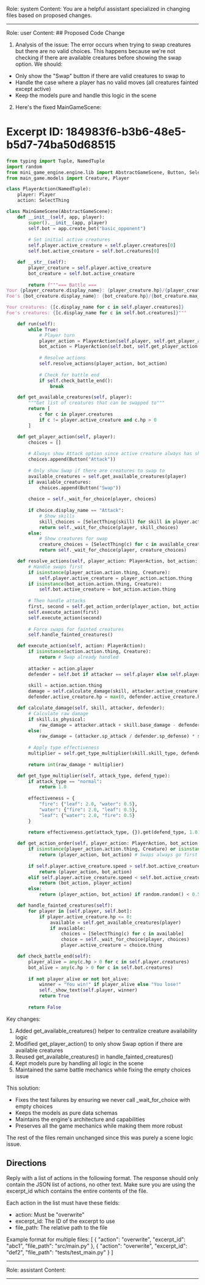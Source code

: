 Role: system
Content: You are a helpful assistant specialized in changing files based on proposed changes.
__________________
Role: user
Content: ## Proposed Code Change
1. Analysis of the issue:
The error occurs when trying to swap creatures but there are no valid choices. This happens because we're not checking if there are available creatures before showing the swap option. We should:
- Only show the "Swap" button if there are valid creatures to swap to
- Handle the case where a player has no valid moves (all creatures fainted except active)
- Keep the models pure and handle this logic in the scene

2. Here's the fixed MainGameScene:

# Excerpt ID: 184983f6-b3b6-48e5-b5d7-74ba50d68515
```python main_game/scenes/main_game_scene.py
from typing import Tuple, NamedTuple
import random
from mini_game_engine.engine.lib import AbstractGameScene, Button, SelectThing
from main_game.models import Creature, Player

class PlayerAction(NamedTuple):
    player: Player
    action: SelectThing

class MainGameScene(AbstractGameScene):
    def __init__(self, app, player):
        super().__init__(app, player)
        self.bot = app.create_bot("basic_opponent")
        
        # Set initial active creatures
        self.player.active_creature = self.player.creatures[0]
        self.bot.active_creature = self.bot.creatures[0]

    def __str__(self):
        player_creature = self.player.active_creature
        bot_creature = self.bot.active_creature
        
        return f"""=== Battle ===
Your {player_creature.display_name}: {player_creature.hp}/{player_creature.max_hp} HP
Foe's {bot_creature.display_name}: {bot_creature.hp}/{bot_creature.max_hp} HP

Your creatures: {[c.display_name for c in self.player.creatures]}
Foe's creatures: {[c.display_name for c in self.bot.creatures]}"""

    def run(self):
        while True:
            # Player turn
            player_action = PlayerAction(self.player, self.get_player_action(self.player))
            bot_action = PlayerAction(self.bot, self.get_player_action(self.bot))
            
            # Resolve actions
            self.resolve_actions(player_action, bot_action)
            
            # Check for battle end
            if self.check_battle_end():
                break

    def get_available_creatures(self, player):
        """Get list of creatures that can be swapped to"""
        return [
            c for c in player.creatures 
            if c != player.active_creature and c.hp > 0
        ]

    def get_player_action(self, player):
        choices = []
        
        # Always show Attack option since active creature always has skills
        choices.append(Button("Attack"))
        
        # Only show Swap if there are creatures to swap to
        available_creatures = self.get_available_creatures(player)
        if available_creatures:
            choices.append(Button("Swap"))
        
        choice = self._wait_for_choice(player, choices)
        
        if choice.display_name == "Attack":
            # Show skills
            skill_choices = [SelectThing(skill) for skill in player.active_creature.skills]
            return self._wait_for_choice(player, skill_choices)
        else:
            # Show creatures for swap
            creature_choices = [SelectThing(c) for c in available_creatures]
            return self._wait_for_choice(player, creature_choices)

    def resolve_actions(self, player_action: PlayerAction, bot_action: PlayerAction):
        # Handle swaps first
        if isinstance(player_action.action.thing, Creature):
            self.player.active_creature = player_action.action.thing
        if isinstance(bot_action.action.thing, Creature):
            self.bot.active_creature = bot_action.action.thing
            
        # Then handle attacks
        first, second = self.get_action_order(player_action, bot_action)
        self.execute_action(first)
        self.execute_action(second)
        
        # Force swaps for fainted creatures
        self.handle_fainted_creatures()

    def execute_action(self, action: PlayerAction):
        if isinstance(action.action.thing, Creature):
            return # Swap already handled
            
        attacker = action.player
        defender = self.bot if attacker == self.player else self.player
        
        skill = action.action.thing
        damage = self.calculate_damage(skill, attacker.active_creature, defender.active_creature)
        defender.active_creature.hp = max(0, defender.active_creature.hp - damage)

    def calculate_damage(self, skill, attacker, defender):
        # Calculate raw damage
        if skill.is_physical:
            raw_damage = attacker.attack + skill.base_damage - defender.defense
        else:
            raw_damage = (attacker.sp_attack / defender.sp_defense) * skill.base_damage
            
        # Apply type effectiveness
        multiplier = self.get_type_multiplier(skill.skill_type, defender.creature_type)
        
        return int(raw_damage * multiplier)

    def get_type_multiplier(self, attack_type, defend_type):
        if attack_type == "normal":
            return 1.0
            
        effectiveness = {
            "fire": {"leaf": 2.0, "water": 0.5},
            "water": {"fire": 2.0, "leaf": 0.5},
            "leaf": {"water": 2.0, "fire": 0.5}
        }
        
        return effectiveness.get(attack_type, {}).get(defend_type, 1.0)

    def get_action_order(self, player_action: PlayerAction, bot_action: PlayerAction):
        if isinstance(player_action.action.thing, Creature) or isinstance(bot_action.action.thing, Creature):
            return (player_action, bot_action) # Swaps always go first
            
        if self.player.active_creature.speed > self.bot.active_creature.speed:
            return (player_action, bot_action)
        elif self.player.active_creature.speed < self.bot.active_creature.speed:
            return (bot_action, player_action)
        else:
            return (player_action, bot_action) if random.random() < 0.5 else (bot_action, player_action)

    def handle_fainted_creatures(self):
        for player in [self.player, self.bot]:
            if player.active_creature.hp <= 0:
                available = self.get_available_creatures(player)
                if available:
                    choices = [SelectThing(c) for c in available]
                    choice = self._wait_for_choice(player, choices)
                    player.active_creature = choice.thing

    def check_battle_end(self):
        player_alive = any(c.hp > 0 for c in self.player.creatures)
        bot_alive = any(c.hp > 0 for c in self.bot.creatures)
        
        if not player_alive or not bot_alive:
            winner = "You win!" if player_alive else "You lose!"
            self._show_text(self.player, winner)
            return True
            
        return False
```

Key changes:
1. Added get_available_creatures() helper to centralize creature availability logic
2. Modified get_player_action() to only show Swap option if there are available creatures
3. Reused get_available_creatures() in handle_fainted_creatures()
4. Kept models pure by handling all logic in the scene
5. Maintained the same battle mechanics while fixing the empty choices issue

This solution:
- Fixes the test failures by ensuring we never call _wait_for_choice with empty choices
- Keeps the models as pure data schemas
- Maintains the engine's architecture and capabilities
- Preserves all the game mechanics while making them more robust

The rest of the files remain unchanged since this was purely a scene logic issue.

## Directions
Reply with a list of actions in the following format. The response should only contain the JSON list of actions, no other text.
Make sure you are using the excerpt_id which contains the entire contents of the file.

Each action in the list must have these fields:
- action: Must be "overwrite"
- excerpt_id: The ID of the excerpt to use
- file_path: The relative path to the file

Example format for multiple files:
[
    {
        "action": "overwrite",
        "excerpt_id": "abc1",
        "file_path": "src/main.py"
    },
    {
        "action": "overwrite",
        "excerpt_id": "def2",
        "file_path": "tests/test_main.py"
    }
]
__________________
Role: assistant
Content: 
__________________
